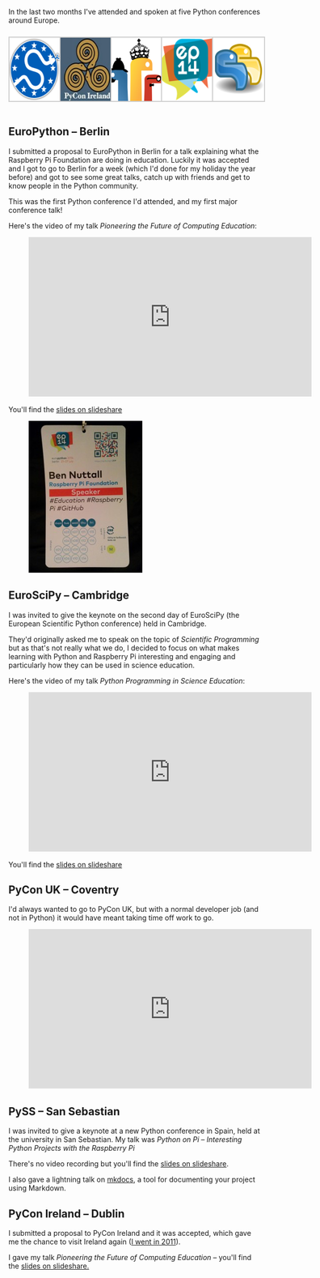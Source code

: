 In the last two months I've attended and spoken at five Python conferences around Europe.

<style type="text/css">
			#gallery-2 {
				margin: auto;
			}
			#gallery-2 .gallery-item {
				float: left;
				margin-top: 10px;
				text-align: center;
				width: 20%;
			}
			#gallery-2 img {
				border: 2px solid #cfcfcf;
			}
			#gallery-2 .gallery-caption {
				margin-left: 0;
			}
			/* see gallery_shortcode() in wp-includes/media.php */
		</style>
<div class="gallery galleryid-1960 gallery-columns-5 gallery-size-thumbnail" id="gallery-2"><dl class="gallery-item">
<dt class="gallery-icon landscape">
<img alt="" class="attachment-thumbnail size-thumbnail" decoding="async" height="125" loading="lazy" sizes="auto, (max-width: 125px) 100vw, 125px" src="images/euroscipy-125x125.png" width="125"/>
</dt></dl><dl class="gallery-item">
<dt class="gallery-icon landscape">
<img alt="" class="attachment-thumbnail size-thumbnail" decoding="async" height="125" loading="lazy" sizes="auto, (max-width: 125px) 100vw, 125px" src="images/pyconie-125x125.jpg" width="125"/>
</dt></dl><dl class="gallery-item">
<dt class="gallery-icon landscape">
<img alt="" class="attachment-thumbnail size-thumbnail" decoding="async" height="125" loading="lazy" sizes="auto, (max-width: 125px) 100vw, 125px" src="images/pyconuk-125x125.png" width="125"/>
</dt></dl><dl class="gallery-item">
<dt class="gallery-icon landscape">
<img alt="" class="attachment-thumbnail size-thumbnail" decoding="async" height="125" loading="lazy" sizes="auto, (max-width: 125px) 100vw, 125px" src="images/europython-125x125.png" width="125"/>
</dt></dl><dl class="gallery-item">
<dt class="gallery-icon landscape">
<img alt="" class="attachment-thumbnail size-thumbnail" decoding="async" height="125" loading="lazy" sizes="auto, (max-width: 125px) 100vw, 125px" src="images/pyss-125x125.png" width="125"/>
</dt></dl><br style="clear: both"/>
</div>

## EuroPython – Berlin

I submitted a proposal to EuroPython in Berlin for a talk explaining what the Raspberry Pi
Foundation are doing in education. Luckily it was accepted and I got to go to Berlin for a week
(which I'd done for my holiday the year before) and got to see some great talks, catch up with
friends and get to know people in the Python community.

This was the first Python conference I'd attended, and my first major conference talk!

Here's the video of my talk *Pioneering the Future of Computing Education*:

<figure>
<iframe width="560" height="315" src="https://www.youtube.com/embed/24eDPoJvmnI?si=N0kOS6dRt2d1xgFU" title="YouTube video player" frameborder="0" allow="accelerometer; autoplay; clipboard-write; encrypted-media; gyroscope; picture-in-picture; web-share" referrerpolicy="strict-origin-when-cross-origin" allowfullscreen></iframe>
</figure>

You'll find the [slides on
slideshare](http://www.slideshare.net/bennuttall/pioneering-the-future-of-computing-education)

<figure class="wp-block-image">
<img src="images/ep2014-badge-225x300.jpg" />
</figure>

## EuroSciPy – Cambridge

I was invited to give the keynote on the second day of EuroSciPy (the European Scientific Python
conference) held in Cambridge.

They'd originally asked me to speak on the topic of *Scientific Programming* but as that's not
really what we do, I decided to focus on what makes learning with Python and Raspberry Pi
interesting and engaging and particularly how they can be used in science education.

Here's the video of my talk *Python Programming in Science Education*:

<figure>
<iframe width="560" height="315" src="https://www.youtube.com/embed/c8Qor1WD2kE?si=j9ljWLZ4WmuoyLJO" title="YouTube video player" frameborder="0" allow="accelerometer; autoplay; clipboard-write; encrypted-media; gyroscope; picture-in-picture; web-share" referrerpolicy="strict-origin-when-cross-origin" allowfullscreen></iframe>
</figure>

You'll find the [slides on
slideshare](http://www.slideshare.net/bennuttall/euroscipy-python-programming-in)

## PyCon UK – Coventry

I'd always wanted to go to PyCon UK, but with a normal developer job (and not in Python) it would
have meant taking time off work to go.

<figure>
<iframe width="560" height="315" src="https://www.youtube.com/embed/A2w3hg9PTwE?si=4Jfh_qRMHrMQz_KO" title="YouTube video player" frameborder="0" allow="accelerometer; autoplay; clipboard-write; encrypted-media; gyroscope; picture-in-picture; web-share" referrerpolicy="strict-origin-when-cross-origin" allowfullscreen></iframe>
</figure>

## PySS – San Sebastian

I was invited to give a keynote at a new Python conference in Spain, held at the university in San
Sebastian. My talk was *Python on Pi – Interesting Python Projects with the Raspberry Pi*

There's no video recording but you'll find the [slides on
slideshare](http://www.slideshare.net/bennuttall/python-on-pi-keynote-at-pyss14).

I also gave a lightning talk on [mkdocs](http://www.mkdocs.org/), a tool for documenting your
project using Markdown.

## PyCon Ireland – Dublin

I submitted a proposal to PyCon Ireland and it was accepted, which gave me the chance to visit
Ireland again ([I went in 2011](/blog/2011/07/limerick-2011/ "Limerick 2011")).

I gave my talk *Pioneering the Future of Computing Education* – you'll find the [slides on
slideshare.](http://www.slideshare.net/bennuttall/pioneering-the-future-of-computing-education-pycon-ireland)
